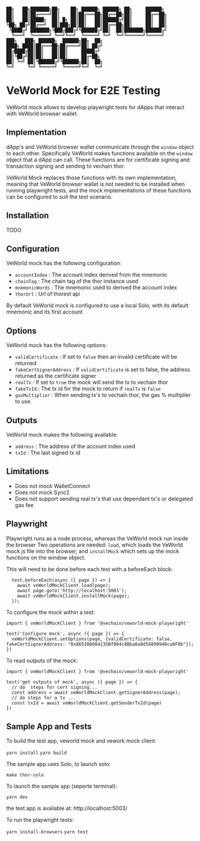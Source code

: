 
```
██╗   ██╗███████╗██╗    ██╗ ██████╗ ██████╗ ██╗     ██████╗ 
██║   ██║██╔════╝██║    ██║██╔═══██╗██╔══██╗██║     ██╔══██╗
██║   ██║█████╗  ██║ █╗ ██║██║   ██║██████╔╝██║     ██║  ██║
╚██╗ ██╔╝██╔══╝  ██║███╗██║██║   ██║██╔══██╗██║     ██║  ██║
 ╚████╔╝ ███████╗╚███╔███╔╝╚██████╔╝██║  ██║███████╗██████╔╝
  ╚═══╝  ╚══════╝ ╚══╝╚══╝  ╚═════╝ ╚═╝  ╚═╝╚══════╝╚═════╝ 
███╗   ███╗ ██████╗  ██████╗██╗  ██╗                        
████╗ ████║██╔═══██╗██╔════╝██║ ██╔╝                        
██╔████╔██║██║   ██║██║     █████╔╝                         
██║╚██╔╝██║██║   ██║██║     ██╔═██╗                         
██║ ╚═╝ ██║╚██████╔╝╚██████╗██║  ██╗                        
╚═╝     ╚═╝ ╚═════╝  ╚═════╝╚═╝  ╚═╝                                                                                        
 ```                            

# VeWorld Mock for E2E Testing

VeWorld mock allows to develop playwright tests for dApps that interact with VeWorld browser wallet.  

## Implementation

dApp's and VeWorld browser wallet communicate through the `window` object to each other. Specifically
VeWorld makes functions available on the `window` object that a dApp can call. These functions
are for certificate signing and transaction signing and sending to vechain thor.

VeWorld Mock replaces those functions with its own implementation, meaning that VeWorld browser wallet
is not needed to be installed when running playwright tests, and the mock implementations of these
functions can be configured to suit the test scenario.

## Installation

TODO

## Configuration

VeWorld mock has the following configuration:

- `accountIndex` : The account index derived from the mnemonic
- `chainTag` : The chain tag of the thor instance used
- `mnemonicWords` : The mnemonic used to derived the account index
- `thorUrl` : Url of thorest api

By default VeWorld mock is configured to use a local Solo, with its default mnemonic and its first account

## Options

VeWorld mock has the following options:

- `validCertificate` : If set to `false` then an invalid certificate will be returned
- `fakeCertSignerAddress` : If `validCertificate` is set to false, the address returned as the certificate signer
- `realTx` : If set to `true` the mock will send the tx to vechain thor
- `fakeTxId` :  The tx id for the mock to return if `realTx` is `false`
- `gasMultiplier` : When sending tx's to vechain thor, the gas % multiplier to use

## Outputs

VeWorld mock makes the following available:

- `address` : The address of the account index used
- `txId` : The last signed tx id

## Limitations

- Does not mock WalletConnect
- Does not mock Sync2
- Does not support sending real tx's that use dependant tx's or delegated gas fee

## Playwright

Playwright runs as a node process, whereas the VeWorld mock run inside the browser 
Two operations are needed: `load`, which loads the VeWorld mock js file into the browser, and `installMock` which sets up the mock functions on the window object. 

This will need to be done before each test with a beforeEach block:

```
  test.beforeEach(async ({ page }) => {
    await veWorldMockClient.load(page);
    await page.goto('http://localhost:5003');
    await veWorldMockClient.installMock(page);
  });
```

To configure the mock within a test:

```
import { veWorldMockClient } from '@vechain/veworld-mock-playwright'

test('Configure mock', async ({ page }) => { 
  veWorldMockClient.setOptions(page, {validCertificate: false, fakeCertSignerAddress: "0x865306084235Bf804c8Bba8a8d56890940ca8F0b"});
})
```

To read outputs of the mock:

```
import { veWorldMockClient } from '@vechain/veworld-mock-playwright'

test('get outputs of mock', async ({ page }) => { 
  // do  steps for cert signing...
  const address = await veWorldMockClient.getSignerAddress(page);
  // do steps for a tx ...
  const txId = await veWorldMockClient.getSenderTxId(page)
})
```

## Sample App and Tests

To build the test app, veworld mock and vework mock client:

`yarn install` 
`yarn build`

The sample app uses Solo, to launch solo:

`make thor-solo`

To launch the sample app (seperte terminal):

`yarn dev`

the test app is available at: http://localhost:5003/

To run the playwright tests:

`yarn install-browsers`
`yarn test`












